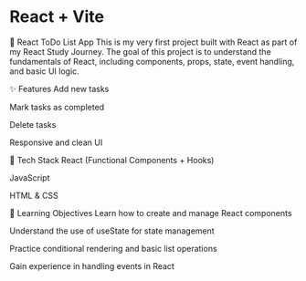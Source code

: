 # React + Vite
📘 React ToDo List App
This is my very first project built with React as part of my React Study Journey. The goal of this project is to understand the fundamentals of React, including components, props, state, event handling, and basic UI logic.

✨ Features
Add new tasks

Mark tasks as completed

Delete tasks

Responsive and clean UI

🚀 Tech Stack
React (Functional Components + Hooks)

JavaScript

HTML & CSS

🎯 Learning Objectives
Learn how to create and manage React components

Understand the use of useState for state management

Practice conditional rendering and basic list operations

Gain experience in handling events in React
